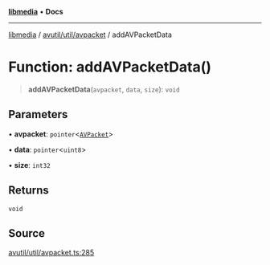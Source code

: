 [**libmedia**](../../../../README.md) • **Docs**

***

[libmedia](../../../../README.md) / [avutil/util/avpacket](../README.md) / addAVPacketData

# Function: addAVPacketData()

> **addAVPacketData**(`avpacket`, `data`, `size`): `void`

## Parameters

• **avpacket**: `pointer`\<[`AVPacket`](../../../struct/avpacket/classes/AVPacket.md)\>

• **data**: `pointer`\<`uint8`\>

• **size**: `int32`

## Returns

`void`

## Source

[avutil/util/avpacket.ts:285](https://github.com/zhaohappy/libmedia/blob/87bf8029d8be58d5035a3f4dc7037c25d1ac371b/src/avutil/util/avpacket.ts#L285)
